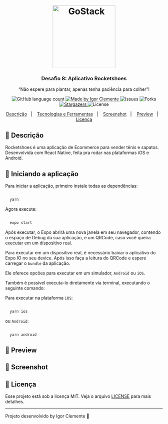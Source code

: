 <h1 align="center">
    <img alt="GoStack" src="https://rocketseat-cdn.s3-sa-east-1.amazonaws.com/bootcamp-header.png" width="200px" />
</h1>

<h3 align="center">
  Desafio 8: Aplicativo Rocketshoes
</h3>

<p align="center">“Não espere para plantar, apenas tenha paciência para colher”!</blockquote>

<p align="center">
  <img alt="GitHub language count" src="https://img.shields.io/github/languages/count/IgorClemente/bootcamp-gostack-challenge8?color=%2304D361">

  <a href="https://rocketseat.com.br">
    <img alt="Made by Igor Clemente" src="https://img.shields.io/badge/made%20by-Igor Clemente-%2304D361">
  </a>

  <img alt="Issues" src="https://img.shields.io/github/issues/IgorClemente/bootcamp-gostack-challenge8">

  <img alt="Forks" src="https://img.shields.io/github/forks/IgorClemente/bootcamp-gostack-challenge8">

  <a href="https://github.com/IgorClemente/bootcamp-gostack-challenge8/stargazers">
    <img alt="Stargazers" src="https://img.shields.io/github/stars/IgorClemente/bootcamp-gostack-challenge8">
  </a>

  <img alt="License" src="https://img.shields.io/github/license/IgorClemente/bootcamp-gostack-challenge8">
</p>

<p align="center">
  <a href="#rocket-descrição">Descrição</a>&nbsp;&nbsp;&nbsp;|&nbsp;&nbsp;&nbsp;
  <a href="#computer-tecnologias-e-ferramentas">Tecnologias e Ferramentas</a>&nbsp;&nbsp;&nbsp;|&nbsp;&nbsp;&nbsp;
  <a href="#iphone-screenshot">Screenshot</a>&nbsp;&nbsp;&nbsp;|&nbsp;&nbsp;&nbsp;
  <a href="#movie_camera-preview">Preview</a>&nbsp;&nbsp;&nbsp;|&nbsp;&nbsp;&nbsp;
  <a href="#memo-licença">Licença</a>
</p>

## :rocket: Descrição

Rocketshoes é uma aplicação de Ecommerce para vender tênis e sapatos. Desenvolvida com React Native, feita pra rodar nas plataformas iOS e Android.

## :hammer: Iniciando a aplicação

Para iniciar a aplicação, primeiro instale todas as dependências:

```bash

  yarn

```

Agora execute:

```bash

  expo start

```

Após executar, o Expo abrirá uma nova janela em seu navegador, contendo o espaço de Debug da sua aplicação, e um QRCode, caso você queira executar em um dispositivo real.

Para executar em um dispositivo real, é necessário baixar o aplicativo do Expo IO no seu device. Após isso faça a leitura do QRCode e espere carregar o `bundle` da aplicação.

Ele oferece opcões para executar em um simulador, `Android` ou `iOS`.

Também é possível executa-lo diretamente via terminal, executando o seguinte comando:

Para executar na plataforma `iOS`:

```bash

  yarn ios

```

ou `Android`:

```bash

  yarn android

```

## :movie_camera: Preview

## :iphone: Screenshot

## :memo: Licença

Esse projeto está sob a licença MIT. Veja o arquivo [LICENSE](LICENSE) para mais detalhes.

---

Projeto desenvolvido by Igor Clemente :wave:

